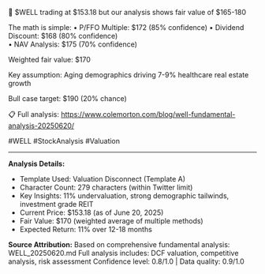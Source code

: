 🎯 $WELL trading at $153.18 but our analysis shows fair value of $165-180

The math is simple:
• P/FFO Multiple: $172 (85% confidence)
• Dividend Discount: $168 (80% confidence)  
• NAV Analysis: $175 (70% confidence)

Weighted fair value: $170

Key assumption: Aging demographics driving 7-9% healthcare real estate growth

Bull case target: $190 (20% chance)

📋 Full analysis: https://www.colemorton.com/blog/well-fundamental-analysis-20250620/

#WELL #StockAnalysis #Valuation

---

**Analysis Details:**
- Template Used: Valuation Disconnect (Template A)
- Character Count: 279 characters (within Twitter limit)
- Key Insights: 11% undervaluation, strong demographic tailwinds, investment grade REIT
- Current Price: $153.18 (as of June 20, 2025)
- Fair Value: $170 (weighted average of multiple methods)
- Expected Return: 11% over 12-18 months

**Source Attribution:**
Based on comprehensive fundamental analysis: WELL_20250620.md
Full analysis includes: DCF valuation, competitive analysis, risk assessment
Confidence level: 0.8/1.0 | Data quality: 0.9/1.0